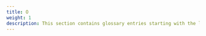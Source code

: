 ```yaml
---
title: O
weight: 1
description: This section contains glossary entries starting with the letter **O**.
---
```


